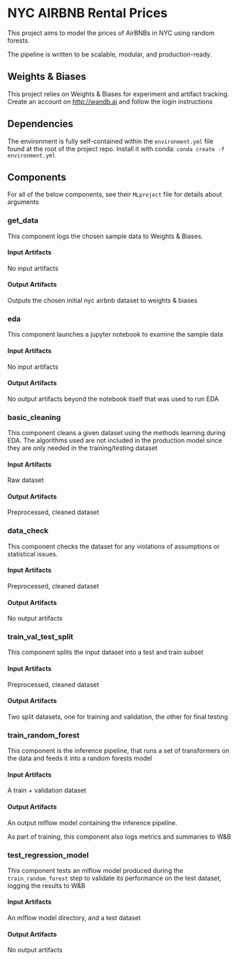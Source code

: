 # NYC AIRBNB Rental Prices

This project aims to model the prices of AirBNBs in NYC using random forests.

The pipeline is written to be scalable, modular, and production-ready.

## Weights & Biases
This project relies on Weights & Biases for experiment and artifact tracking.  Create an account on http://wandb.ai and follow the login instructions

## Dependencies
The environment is fully self-contained within the `environment.yml` file found at the root of the project repo.
Install it with conda: `conda create -f environment.yml`

## Components
For all of the below components, see their `MLproject` file for details about arguments

### get_data
This component logs the chosen sample data to Weights & Biases.

#### Input Artifacts
No input artifacts

#### Output Artifacts
Outputs the chosen initial nyc airbnb dataset to weights & biases

### eda
This component launches a jupyter notebook to examine the sample data

#### Input Artifacts
No input artifacts

#### Output Artifacts
No output artifacts beyond the notebook itself that was used to run EDA

### basic_cleaning
This component cleans a given dataset using the methods learning during EDA.  The algorithms used
are not included in the production model since they are only needed in the training/testing dataset

#### Input Artifacts
Raw dataset

#### Output Artifacts
Preprocessed, cleaned dataset

### data_check
This component checks the dataset for any violations of assumptions or statistical issues.

#### Input Artifacts
Preprocessed, cleaned dataset

#### Output Artifacts
No output artifacts

### train_val_test_split
This component splits the input dataset into a test and train subset

#### Input Artifacts
Preprocessed, cleaned dataset

#### Output Artifacts
Two split datasets, one for training and validation, the other for final testing

### train_random_forest
This component is the inference pipeline, that runs a set of transformers on the data and feeds it into a
random forests model

#### Input Artifacts
A train + validation dataset

#### Output Artifacts
An output mlflow model containing the inference pipeline.

As part of training, this component also logs metrics and summaries to W&B

### test_regression_model
This component tests an mlflow model produced during the `train_random_forest` step to validate its performance
on the test dataset, logging the results to W&B

#### Input Artifacts
An mlflow model directory, and a test dataset

#### Output Artifacts
No output artifacts